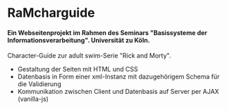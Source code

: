 # RaMcharguide
#### Ein Webseitenprojekt im Rahmen des Seminars "Basissysteme der Informationsverarbeitung". Universität zu Köln.
Character-Guide zur adult swim-Serie "Rick and Morty".

 * Gestaltung der Seiten mit HTML und CSS
 * Datenbasis in Form einer xml-Instanz mit dazugehörigem Schema für die Validierung
 * Kommunikation zwischen Client und Datenbasis auf Server per AJAX (vanilla-js)
